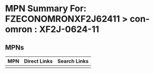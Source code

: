 



# MPN Summary For: FZECONOMRONXF2J62411 > con-omron : XF2J-0624-11

## MPNs
  

|MPN|Direct Links|Search Links|
| :--- | :--- | :--- |
||||
